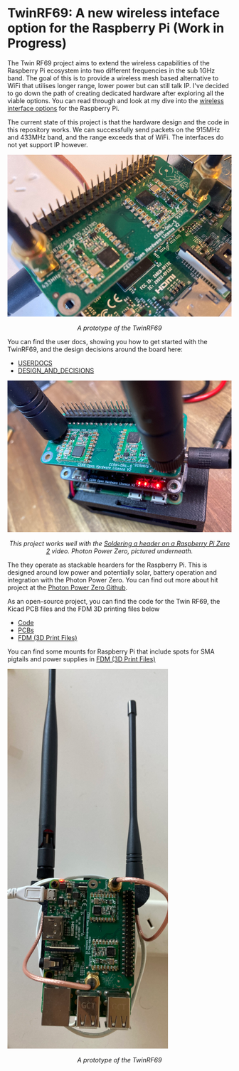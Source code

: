 # TwinRF69: A new wireless inteface option for the Raspberry Pi (Work in Progress)

The Twin RF69 project aims to extend the wireless capabilities of the Raspberry Pi ecosystem into two different frequencies in the sub 1GHz band. The goal of this is to provide a wireless mesh based alternative to WiFi that utilises longer range, lower power but can still talk IP. I've decided to go down the path of creating dedicated hardware after exploring all the viable options. You can read through and look at my dive into the [wireless interface options](WIRELESS_INTERFACE_RESEARCH.md) for the Raspberry Pi.

The current state of this project is that the hardware design and the code in this repository works. We can successfully send packets on the 915MHz and 433MHz band, and the range exceeds that of WiFi. The interfaces do not yet support IP however.

![Alt text](IMG/TwinRF69.png?raw=true "Title") <p style="text-align:center; font-style:italic;">A prototype of the TwinRF69</p>

You can find the user docs, showing you how to get started with the TwinRF69, and the design decisions around the board here:
* [USERDOCS](USERDOCS.md) 
* [DESIGN_AND_DECISIONS](DESIGN_AND_DECISIONS.md)

![Alt text](IMG/TwinRF69_with_PPZ.png?raw=true "Title") <p style="text-align:center; font-style:italic;">This project works well with the  [Soldering a header on a Raspberry Pi Zero 2](https://youtu.be/pwCCnsn2Mug) video. Photon Power Zero, pictured underneath. 

The they operate as stackable hearders for the Raspberry Pi. This is designed around low power and potentially solar, battery operation and integration with the Photon Power Zero. You can find out more about hit project at the [Photon Power Zero Github](https://github.com/DavidMurrayP2P/PhotonPowerZero/). 

As an open-source project, you can find the code for the Twin RF69, the Kicad PCB files and the FDM 3D printing files below
* [Code](Code)
* [PCBs](PCBs)
* [FDM (3D Print Files)](FDM)

You can find some mounts for Raspberry Pi that include spots for SMA pigtails and power supplies in [FDM (3D Print Files)](FDM)

![Alt text](IMG/TwinRF69_full.png?raw=true "Title") <p style="text-align:center; font-style:italic;">A prototype of the TwinRF69</p>
